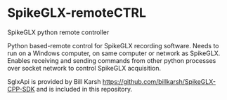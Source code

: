 # SpikeGLX-remoteCTRL
SpikeGLX python remote controller

Python based-remote control for SpikeGLX recording software. Needs to run on a Windows computer, on same computer or 
network as SpikeGLX. Enables receiving and sending commands from other python processes over socket network to control
SpikeGLX acquisition.

SglxApi is provided by Bill Karsh <https://github.com/billkarsh/SpikeGLX-CPP-SDK> and is included in this repository.